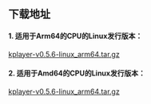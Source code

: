 ## 下载地址

#### 1. 适用于Arm64的CPU的Linux发行版本：

[kplayer-v0.5.6-linux_arm64.tar.gz](http://download.bytelang.cn/kplayer-v0.5.6-linux_arm64.tar.gz)

#### 2. 适用于Amd64的CPU的Linux发行版本：

[kplayer-v0.5.6-linux_arm64.tar.gz](http://download.bytelang.cn/kplayer-v0.5.6-linux_amd64.tar.gz)